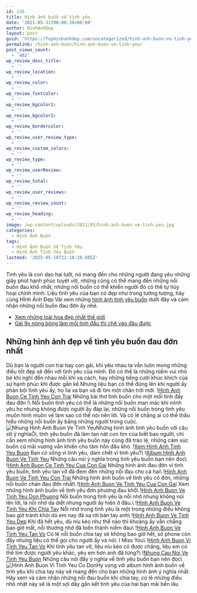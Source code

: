 ```yaml
---
id: 136
title: Hình ảnh buồn về tình yêu
date: '2021-05-31T08:00:36+00:00'
author: HinhAnhDep
layout: post
guid: 'https://Tophinhanhdep.com/uncategorized/hinh-anh-buon-ve-tinh-yeu/'
permalink: /hinh-anh-buon/hinh-anh-buon-ve-tinh-yeu/
post_views_count:
  - '482'
wp_review_desc_title:
  - ''
wp_review_location:
  - ''
wp_review_color:
  - ''
wp_review_fontcolor:
  - ''
wp_review_bgcolor1:
  - ''
wp_review_bgcolor2:
  - ''
wp_review_bordercolor:
  - ''
wp_review_user_review_type:
  - ''
wp_review_custom_colors:
  - ''
wp_review_type:
  - ''
wp_review_userReview:
  - ''
wp_review_total:
  - ''
wp_review_user_reviews:
  - ''
wp_review_review_count:
  - ''
wp_review_heading:
  - ''
image: /wp-content/uploads/2021/03/hinh-anh-buon-ve-tinh-yeu.jpg
categories:
  - Hình Ảnh Buồn
tags:
  - Hình Ảnh Buồn Về Tình Yêu
  - Hình Ảnh Tình Yêu Buồn
lastmod: '2025-05-18T23:10:26.085Z'
---
```

Tình yêu là con dao hai lưỡi, nó mang đến cho những người đang yêu những giây phút hạnh phúc tuyệt vời, những cũng có thể mang đến những nổi buồn đau khổ nhất, những nối buồn có thể khiến người đó có thể tự hủy hoại chính mình. Liệu tình yêu của bạn có đẹp như trong tưởng tượng, hãy cùng HÌnh Ảnh Đẹp Vãi xem những [hình ảnh tình yêu buồn](https://tophinhanhdep.com/hinh-anh-buon-ve-tinh-yeu/) dưới đây và cảm nhận những nổi buồn đau đớn ấy nhé.

- [Xem những loài hoa đẹp nhất thế giới](https://tophinhanhdep.com/hinh-hoa-dep/hoa-dep-nhat-gioi/)
- [Gái 9x nóng bỏng làm mối tình đầu thì chê vào đâu được](https://tophinhanhdep.com/gai-xinh/anh-gai-xinh-9x-nong-bong/)

## Những hình ảnh đẹp về tình yêu buồn đau đớn nhất

Dù bạn là người con trai hay con gái, khi yêu nhau ta vẫn luôn mong những điều tốt đẹp sẽ đến với tình yêu của mình. Đó có thể là những niềm vui nhỏ bé khi nghĩ đến nhau mỗi khi xa cách, hay những tiếng cười khúc khích của sự hạnh phúc khi được gần kề.Nhưng liệu bạn có thể đứng lên khi người ấy phản bội tình yêu ấy, họ lìa xa bạn và đi tìm một chân trời mới. \![Hinh Anh Buon Ce Tinh Yeu Con Trai](https://tophinhanhdep.com/wp-content/uploads/2021/03/hinh-anh-buon-ce-tinh-yeu-con-trai-300x200.jpg) Những bài thơ tình buồn cho một mối tình đầy đau đớn !\ Nỗi buồn tình yêu có thể là những nổi buồn man mác khi mình yêu họ nhưng không được người ấy đáp lại, những nổi buồn trong tình yêu muôn hình muôn vẻ làm sao có thể nói nên lời. Và có lẽ chẳng ai có thể thấu hiểu những nổi buồn ấy bằng những người trong cuộc.![Nhung Hinh Anh Buon Ve Tinh Yeu](https://tophinhanhdep.com/wp-content/uploads/2021/03/nhung-hinh-anh-buon-ve-tinh-yeu-300x200.jpg)Những hình ảnh tình yêu buồn với câu stt ý nghĩaÔi, tính yêu buồn đã làm tan nát con tìm của biết bao người, chỉ cần xem những hình ảnh tình yêu buồn này cũng đã trào lệ, những cảm xúc buồn cứ mãi vương vấn khiến cho tâm hồn đâu khỏ. \![Xem Hinh Anh Tinh Yeu Buon](https://tophinhanhdep.com/wp-content/uploads/2021/03/xem-hinh-anh-tinh-yeu-buon-300x225.jpg) Bạn có sống vì tình yêu, dám chết vì tình yêu?\ \![Album Hinh Anh Buon Ve Tinh Yeu](https://tophinhanhdep.com/wp-content/uploads/2021/03/album-hinh-anh-buon-ve-tinh-yeu-300x200.jpg) Những câu nói ý nghĩa trong tình yêu buồn bạn nên đọc\ \![Hinh Anh Buon Ce Tinh Yeu Cua Con Gai](https://tophinhanhdep.com/wp-content/uploads/2021/03/hinh-anh-buon-ce-tinh-yeu-cua-con-gai-300x200.jpg) Những hình ảnh đau đớn vì tình yêu buồn, tình yêu tan vỡ đã đem đến những nỗi đau cho cả hai\ \![Hinh Anh Buon Ve Tinh Yeu Con Trai](https://tophinhanhdep.com/wp-content/uploads/2021/03/hinh-anh-buon-ve-tinh-yeu-con-trai-300x200.jpg) Những hình ảnh buồn về tình yêu cô đơn, những nỗi buồn chán đau đớn nhất\ \![Hinh Anh Buon Ve Tinh Yeu Cua Con Gai](https://tophinhanhdep.com/wp-content/uploads/2021/03/hinh-anh-buon-ve-tinh-yeu-cua-con-gai-300x200.jpg) Xem những hình ảnh buồn về tình yêu đơn phương đau khổ\ \![Hinh Anh Buon Ve Tinh Yeu Don Phuong](https://tophinhanhdep.com/wp-content/uploads/2021/03/hinh-anh-buon-ve-tinh-yeu-don-phuong-300x200.jpg) Nổi buồn trong tình yêu là nỗi nhớ nhung không nói lên lời, là nỗi nhớ da diết nhưng người ấy hiện ở đâu.\ \![Hinh Anh Buon Ve Tinh Yeu Khi Chia Tay](https://tophinhanhdep.com/wp-content/uploads/2021/03/hinh-anh-buon-ve-tinh-yeu-khi-chia-tay-300x200.jpg) Nỗi nhớ trong tình yêu là một trong những điều không bao giờ tránh khỏi dù em nay đã xa rời bàn tay anh\ \![Hinh Anh Buon Ve Tinh Yeu Dep](https://tophinhanhdep.com/wp-content/uploads/2021/03/hinh-anh-buon-ve-tinh-yeu-dep-300x200.jpg) Khi đã hết yêu, dù níu kéo như thế nào thì khoảng ấy vẫn chẳng bao giờ mất, nỗi thương nhớ đã biến thành niềm đau\ \![Hinh Anh Buon Ve Tinh Yeu Tan Vo](https://tophinhanhdep.com/wp-content/uploads/2021/03/hinh-anh-buon-ve-tinh-yeu-tan-vo-300x200.jpg) Có lẽ nỗi buồn chia tay sẽ không bao giờ hết, số phone còn đấy nhưng liệu có thể gọi cho người ấy và nói: I Miss You\ \![Hinh Anh Buon Vi Tinh Yeu Tan Vo](https://tophinhanhdep.com/wp-content/uploads/2021/03/hinh-anh-buon-vi-tinh-yeu-tan-vo-300x200.jpg) Khi tình yêu tan vỡ, liệu níu kéo có được chăng, liệu em có thể tìm được người yêu khác, yêu em hơn anh đã từng?\ \![Nhung Cau Noi Ve Tinh Yeu Buon](https://tophinhanhdep.com/wp-content/uploads/2021/03/nhung-cau-noi-ve-tinh-yeu-buon-300x200.jpg) Những câu nói đầy ý nghĩa về tình yêu buồn bạn nên đọc\ ![Hinh Anh Buon Vi Tinh Yeu Co Don](https://tophinhanhdep.com/wp-content/uploads/2021/03/hinh-anh-buon-vi-tinh-yeu-co-don-300x200.jpg)Hy vọng với album hình ảnh buồn về tình yêu khi chia tay này sẽ mang đến cho bạn những hình ảnh ý nghĩa nhất. Hãy xem và cảm nhận những nỗi đau buồn khi chia tay, có lẽ những điều nhỏ nhặt này sẽ là một sợi dây gắn kết tình yêu của hai bạn mãi bền lâu
